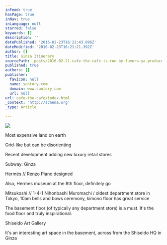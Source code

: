 ```yaml
---
inFeed: true
hasPage: true
inNav: true
inLanguage: null
starred: false
keywords: []
description: ''
datePublished: '2016-02-23T16:22:43.096Z'
dateModified: '2016-02-23T16:21:21.392Z'
author: []
title: Ginza Itinerary
sourcePath: _posts/2016-02-21-cafe-the-cafe-is-run-by-fumuro-ya-produced-by-kaga-fu-f.md
published: true
authors: []
publisher:
  favicon: null
  name: suntory.com
  domain: www.suntory.com
  url: null
url: cafe-the-cafe/index.html
_context: 'http://schema.org'
_type: Article

---
```

![](https://the-grid-user-content.s3-us-west-2.amazonaws.com/f1f1f4f2-11a9-42ff-a610-bfdfb98a8ec7.jpg)

Most expensive land on earth

Grid-like but can be disorienting

Recent development adding new luxury retail stores

Subway: Ginza

Hermés // Renzo Piano designed

Also, Hermes museum at the 8th floor, definitely go

Mitsukoshi // 1-4-1 Nihonbashi Muromachi / oldest department store in Tokyo, 10am bells and bows ceremony, kimono floor has great service

The basement floor (of typically any department store) is a must. It's the food floor and truly inspirational.

Shiseido Art Gallery

It's an interesting art space in the basement, across from the Shiseido HQ in Ginza